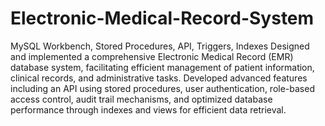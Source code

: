 # Electronic-Medical-Record-System
MySQL Workbench, Stored Procedures, API, Triggers, Indexes
Designed and implemented a comprehensive Electronic Medical Record (EMR) database system, facilitating efficient
management of patient information, clinical records, and administrative tasks. Developed advanced features including an
API using stored procedures, user authentication, role-based access control, audit trail mechanisms, and optimized
database performance through indexes and views for efficient data retrieval.
